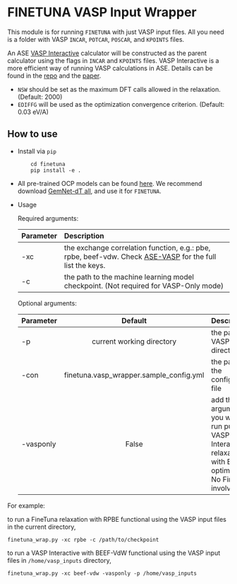 # FINETUNA VASP Input Wrapper
This module is for running `FINETUNA` with just VASP input files. All you need is a folder with VASP `INCAR`, `POTCAR`, `POSCAR`, and `KPOINTS` files.

An ASE [VASP Interactive](https://github.com/ulissigroup/vasp-interactive) calculator will be constructed as the parent calculator using the flags in `INCAR` and `KPOINTS` files. VASP Interactive is a more efficient way of running VASP calculations in ASE. Details can be found in the [repo](https://github.com/ulissigroup/vasp-interactive) and the [paper](https://arxiv.org/abs/2205.01223).

- `NSW` should be set as the maximum DFT calls allowed in the relaxation. (Default: 2000)
- `EDIFFG` will be used as the optimization convergence criterion. (Default: 0.03 eV/A)

## How to use
- Install via `pip`

    ```
        cd finetuna
        pip install -e .
    ```
    
- All pre-trained OCP models can be found [here](https://github.com/Open-Catalyst-Project/ocp/blob/main/MODELS.md). We recommend download [GemNet-dT all](https://dl.fbaipublicfiles.com/opencatalystproject/models/2021_08/s2ef/gemnet_t_direct_h512_all.pt), and use it for `FINETUNA`.
    
- Usage

    Required arguments: 

    | Parameter   | Description   |	
    | :---------- | :-------------|
    | -xc         |the exchange correlation function, e.g.: pbe, rpbe, beef-vdw. Check [ASE-VASP](https://wiki.fysik.dtu.dk/ase/ase/calculators/vasp.html#exchange-correlation-functionals) for the full list the keys.
    | -c  	      |the path to the machine learning model checkpoint. (Not required for VASP-Only mode)

    Optional arguments: 

    | Parameter   | Default       | Description   |	
    | :---------- |:-------------:| :-------------|
    | -p  	      |current working directory	|the path to VASP input directory
    | -con        | finetuna.vasp_wrapper.sample_config.yml |the path to the configuration file
    | -vasponly   | False         |add this argument if you want to run pure VASP Interactive relaxation with BFGS optimizer. No FineTuna involved!

For example:

to run a FineTuna relaxation with RPBE functional using the VASP input files in the current directory,

`finetuna_wrap.py -xc rpbe -c /path/to/checkpoint`

to run a VASP Interactive with BEEF-VdW functional using the VASP input files in `/home/vasp_inputs` directory,

`finetuna_wrap.py -xc beef-vdw -vasponly -p /home/vasp_inputs`


